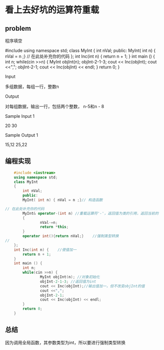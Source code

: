 # 看上去好坑的运算符重载
## problem
程序填空

#include <iostream> 
using namespace std;
class MyInt 
{ 
    int nVal; 
    public: 
    MyInt( int n) { nVal = n ;}
// 在此处补充你的代码
}; 
int Inc(int n) {
    return n + 1;
}
int main () { 
    int n;
    while(cin >>n) {
        MyInt objInt(n); 
        objInt-2-1-3; 
        cout << Inc(objInt);
        cout <<","; 
        objInt-2-1; 
        cout << Inc(objInt) << endl;
    }
    return 0;
}

Input

多组数据，每组一行，整数n

Output

对每组数据，输出一行，包括两个整数， n-5和n - 8

Sample Input 1

20
30

Sample Output 1

15,12
25,22
## 编程实现
```C++
    #include <iostream>
    using namespace std;
    class MyInt
    {
        int nVal;
        public:
        MyInt( int n) { nVal = n ;}// 构造函数

// 在此处补充你的代码
        MyInt& operator-(int n) //重载运算符'-'，返回值为类的引用，返回当前的this指针指向的内容
        {
                nVal-=n;
                return *this;
        }
        operator int(){return nVal;}    //强制类型转换
//
    };
    int Inc(int n) {    //使值加一
        return n + 1;
    }
    int main () {
        int n;
        while(cin >>n) {
                MyInt objInt(n); //对象初始化
                objInt-2-1-3; //返回值为int
                cout << Inc(objInt);//输出值加一，但不改变objInt的值
                cout <<",";
                objInt-2-1;
                cout << Inc(objInt) << endl;
        }
        return 0;
    }

```
## 总结
因为调用全局函数，其参数类型为int，所以要进行强制类型转换
